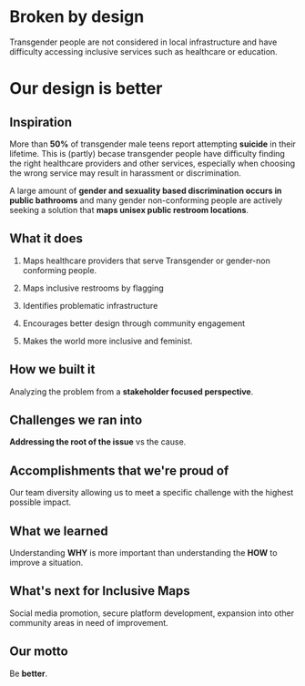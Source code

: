 # Broken by design
Transgender people are not considered in local infrastructure and have difficulty accessing inclusive services such as healthcare or education.

# Our design is better

## Inspiration
More than **50%** of transgender male teens report attempting **suicide** in their lifetime. This is (partly) becase transgender people have difficulty finding the right healthcare providers and other services, especially when choosing the wrong service may result in harassment or discrimination.

A large amount of **gender and sexuality based discrimination occurs in public bathrooms** and many gender non-conforming people are actively seeking a solution that **maps unisex public restroom locations**.

## What it does
1) Maps healthcare providers that serve Transgender or gender-non conforming people.

2) Maps inclusive restrooms by flagging

3) Identifies problematic infrastructure

4) Encourages better design through community engagement 

5) Makes the world more inclusive and feminist.

## How we built it
Analyzing the problem from a **stakeholder focused perspective**.

## Challenges we ran into
**Addressing the root of the issue** vs the cause.

## Accomplishments that we're proud of
Our team diversity allowing us to meet a specific challenge with the highest possible impact.

## What we learned
Understanding **WHY** is more important than understanding the **HOW** to improve a situation.

## What's next for Inclusive Maps
Social media promotion, secure platform development, expansion into other community areas in need of improvement.

## Our motto
Be **better**.

